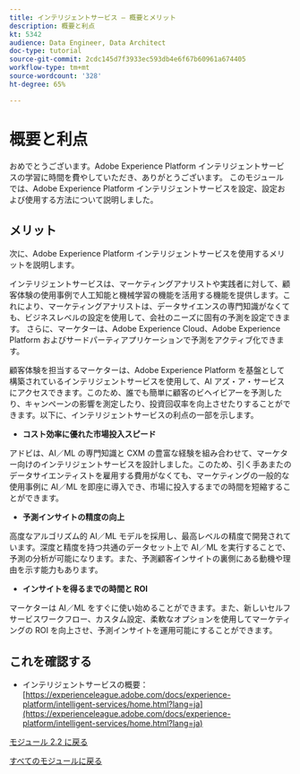 ```yaml
---
title: インテリジェントサービス – 概要とメリット
description: 概要と利点
kt: 5342
audience: Data Engineer, Data Architect
doc-type: tutorial
source-git-commit: 2cdc145d7f3933ec593db4e6f67b60961a674405
workflow-type: tm+mt
source-wordcount: '328'
ht-degree: 65%

---
```


# 概要と利点

おめでとうございます。Adobe Experience Platform インテリジェントサービスの学習に時間を費やしていただき、ありがとうございます。
このモジュールでは、Adobe Experience Platform インテリジェントサービスを設定、設定および使用する方法について説明しました。

## メリット

次に、Adobe Experience Platform インテリジェントサービスを使用するメリットを説明します。

インテリジェントサービスは、マーケティングアナリストや実践者に対して、顧客体験の使用事例で人工知能と機械学習の機能を活用する機能を提供します。これにより、マーケティングアナリストは、データサイエンスの専門知識がなくても、ビジネスレベルの設定を使用して、会社のニーズに固有の予測を設定できます。 さらに、マーケターは、Adobe Experience Cloud、Adobe Experience Platform およびサードパーティアプリケーションで予測をアクティブ化できます。

顧客体験を担当するマーケターは、Adobe Experience Platform を基盤として構築されているインテリジェントサービスを使用して、AI アズ・ア・サービスにアクセスできます。このため、誰でも簡単に顧客のビヘイビアーを予測したり、キャンペーンの影響を測定したり、投資回収率を向上させたりすることができます。以下に、インテリジェントサービスの利点の一部を示します。

- **コスト効率に優れた市場投入スピード**

アドビは、AI／ML の専門知識と CXM の豊富な経験を組み合わせて、マーケター向けのインテリジェントサービスを設計しました。このため、引く手あまたのデータサイエンティストを雇用する費用がなくても、マーケティングの一般的な使用事例に AI／ML を即座に導入でき、市場に投入するまでの時間を短縮することができます。

- **予測インサイトの精度の向上**

高度なアルゴリズム的 AI／ML モデルを採用し、最高レベルの精度で開発されています。深度と精度を持つ共通のデータセット上で AI／ML を実行することで、予測の分析が可能になります。また、予測顧客インサイトの裏側にある動機や理由を示す能力もあります。

- **インサイトを得るまでの時間と ROI**

マーケターは AI／ML をすぐに使い始めることができます。また、新しいセルフサービスワークフロー、カスタム設定、柔軟なオプションを使用してマーケティングの ROI を向上させ、予測インサイトを運用可能にすることができます。

## これを確認する

- インテリジェントサービスの概要：[https://experienceleague.adobe.com/docs/experience-platform/intelligent-services/home.html?lang=ja](https://experienceleague.adobe.com/docs/experience-platform/intelligent-services/home.html?lang=ja)

[モジュール 2.2 に戻る](./intelligent-services.md)

[すべてのモジュールに戻る](./../../../overview.md)
